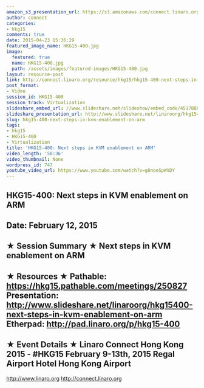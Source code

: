 ```yaml
---
amazon_s3_presentation_url: https://s3.amazonaws.com/connect.linaro.org/hkg15/Videos/02-12-Thursday/HKG15-400.pdf
author: connect
categories:
- hkg15
comments: true
date: 2015-04-23 15:36:29
featured_image_name: HKG15-400.jpg
image:
  featured: true
  name: HKG15-400.jpg
  path: /assets/images/featured-images/HKG15-400.jpg
layout: resource-post
link: http://connect.linaro.org/resource/hkg15/hkg15-400-next-steps-in-kvm-enablement-on-arm/
post_format:
- Video
session_id: HKG15-400
session_track: Virtualization
slideshare_embed_url: //www.slideshare.net/slideshow/embed_code/45178884
slideshare_presentation_url: http://www.slideshare.net/linaroorg/hkg15400-next-steps-in-kvm-enablement-on-arm
slug: hkg15-400-next-steps-in-kvm-enablement-on-arm
tags:
- hkg15
- HKG15-400
- Virtualization
title: 'HKG15-400: Next steps in KVM enablement on ARM'
video_length: '50:36'
video_thumbnail: None
wordpress_id: 747
youtube_video_url: https://www.youtube.com/watch?v=g8noeSpWVDY
---
```


HKG15-400: Next steps in KVM enablement on ARM
---------------------------------------------------
Date:  February 12, 2015
---------------------------------------------------
★ Session Summary ★
Next steps in KVM enablement on ARM
--------------------------------------------------
★ Resources ★
Pathable:  https://hkg15.pathable.com/meetings/250827 
Presentation:  http://www.slideshare.net/linaroorg/hkg15400-next-steps-in-kvm-enablement-on-arm Etherpad:   http://pad.linaro.org/p/hkg15-400 
---------------------------------------------------
★ Event Details ★
Linaro Connect Hong Kong 2015 - #HKG15
February 9-13th, 2015
Regal  Airport Hotel Hong Kong Airport
---------------------------------------------------
http://www.linaro.org
http://connect.linaro.org